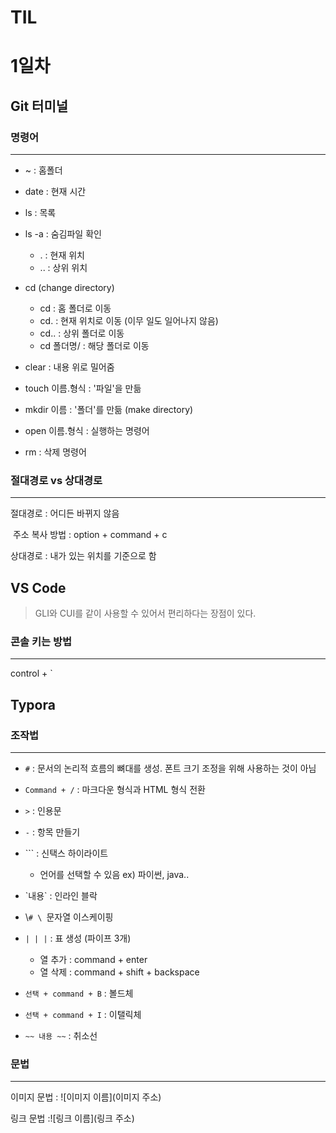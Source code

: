 # TIL

# 1일차

## Git 터미널

### 명령어

---

- ~ : 홈폴더

- date : 현재 시간
- ls : 목록
- ls -a : 숨김파일 확인
  - . : 현재 위치
  - .. : 상위 위치
- cd (change directory)
  - cd : 홈 폴더로 이동
  - cd. : 현재 위치로 이동 (이무 일도 일어나지 않음)
  - cd.. : 상위 폴더로 이동
  - cd 폴더명/ : 해당 폴더로 이동
- clear : 내용 위로 밀어줌
- touch 이름.형식 : '파일'을 만듦
- mkdir 이름 : '폴더'를 만듦 (make directory)
- open 이름.형식 : 실행하는 명령어
- rm : 삭제 명령어

### 절대경로 vs 상대경로

---

절대경로 : 어디든 바뀌지 않음

​	주소 복사 방법 : option + command + c

상대경로 : 내가 있는 위치를 기준으로 함



## VS Code

> GLI와 CUI를  같이 사용할 수 있어서 편리하다는 장점이 있다.

### 콘솔 키는 방법

---

control + `



## Typora

### 조작법

---

- `#` : 문서의 논리적 흐름의 뼈대를 생성. 폰트 크기 조정을 위해 사용하는 것이 아님
- `Command + /` : 마크다운 형식과 HTML 형식 전환
- `>` : 인용문 
- `-` : 항목 만들기
- \`\`\` : 신택스 하이라이트 

  - 언어를 선택할 수 있음 ex) 파이썬,  java..
- \`내용\` : 인라인 블락
- \\`# \ `문자열 이스케이핑
- `| | |` : 표 생성 (파이프 3개)
  - 열 추가 : command + enter
  - 열 삭제 : command + shift + backspace

- `선택 + command + B` : 볼드체
- `선택 + command + I` : 이탤릭체
- `~~ 내용 ~~` : 취소선

### 문법

---

이미지 문법 : ![이미지 이름](이미지 주소)

링크 문법 :![링크 이름](링크 주소)